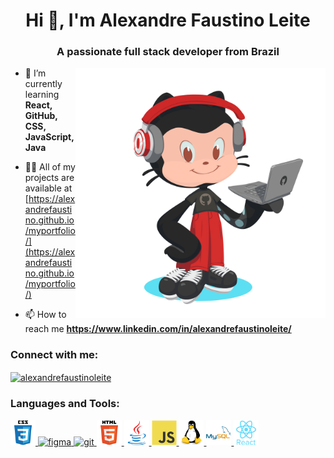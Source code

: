 <h1 align="center">Hi 👋, I'm Alexandre Faustino Leite</h1>
<h3 align="center">A passionate full stack developer from Brazil</h3>
<img align="right" src="eugit.png" alt="alexandrefaustino" align="left" width="400" />

- 🌱 I’m currently learning **React, GitHub, CSS, JavaScript, Java**

- 👨‍💻 All of my projects are available at [https://alexandrefaustino.github.io/myportfolio/](https://alexandrefaustino.github.io/myportfolio/)

- 📫 How to reach me **https://www.linkedin.com/in/alexandrefaustinoleite/**

<h3 align="left">Connect with me:</h3>
<p align="left">
<a href="https://linkedin.com/in/alexandrefaustinoleite" target="blank"><img align="center" src="https://cdn.jsdelivr.net/npm/simple-icons@3.0.1/icons/linkedin.svg" alt="alexandrefaustinoleite" height="30" width="40" /></a>
</p>

<h3 align="left">Languages and Tools:</h3>
<p align="left"> <a href="https://www.w3schools.com/css/" target="_blank"> <img src="https://raw.githubusercontent.com/devicons/devicon/master/icons/css3/css3-original-wordmark.svg" alt="css3" width="40" height="40"/> </a> <a href="https://www.figma.com/" target="_blank"> <img src="https://www.vectorlogo.zone/logos/figma/figma-icon.svg" alt="figma" width="40" height="40"/> </a> <a href="https://git-scm.com/" target="_blank"> <img src="https://www.vectorlogo.zone/logos/git-scm/git-scm-icon.svg" alt="git" width="40" height="40"/> </a> <a href="https://www.w3.org/html/" target="_blank"> <img src="https://raw.githubusercontent.com/devicons/devicon/master/icons/html5/html5-original-wordmark.svg" alt="html5" width="40" height="40"/> </a> <a href="https://www.java.com" target="_blank"> <img src="https://raw.githubusercontent.com/devicons/devicon/master/icons/java/java-original.svg" alt="java" width="40" height="40"/> </a> <a href="https://developer.mozilla.org/en-US/docs/Web/JavaScript" target="_blank"> <img src="https://raw.githubusercontent.com/devicons/devicon/master/icons/javascript/javascript-original.svg" alt="javascript" width="40" height="40"/> </a> <a href="https://www.linux.org/" target="_blank"> <img src="https://raw.githubusercontent.com/devicons/devicon/master/icons/linux/linux-original.svg" alt="linux" width="40" height="40"/> </a> <a href="https://www.mysql.com/" target="_blank"> <img src="https://raw.githubusercontent.com/devicons/devicon/master/icons/mysql/mysql-original-wordmark.svg" alt="mysql" width="40" height="40"/> </a> <a href="https://reactjs.org/" target="_blank"> <img src="https://raw.githubusercontent.com/devicons/devicon/master/icons/react/react-original-wordmark.svg" alt="react" width="40" height="40"/> </a> </p>
